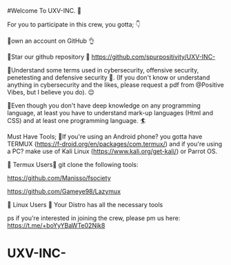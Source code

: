 #Welcome To UXV-INC. 👋

For you to participate in this crew, you gotta; 👇


📍own an account on GitHub 👌

📍Star our github repository 🌟 https://github.com/spurpositivity/UXV-INC-

📍Understand some terms used in cybersecurity, offensive security, penetesting and defensive security 🧠. (If you don't know or understand anything in cybersecurity and the likes, please request a pdf from @Positive Vibes, but I believe you do). 😌

📍Even though you don't have deep knowledge on any programming language, at least you have to understand mark-up languages (Html and CSS) and at least one programming language. 🏄

Must Have Tools;
📍If you're using an Android phone? you gotta have TERMUX (https://f-droid.org/en/packages/com.termux/) and if you're using a PC? make use of Kali Linux (https://www.kali.org/get-kali/) or Parrot OS.

💢 Termux Users💢
git clone the following tools:

https://github.com/Manisso/fsociety

https://github.com/Gameye98/Lazymux

💢 Linux Users 💢
Your Distro has all the necessary tools


ps if you're interested in joining the crew, please pm us here: https://t.me/+boYyYBaWTe02Njk8
# UXV-INC-
